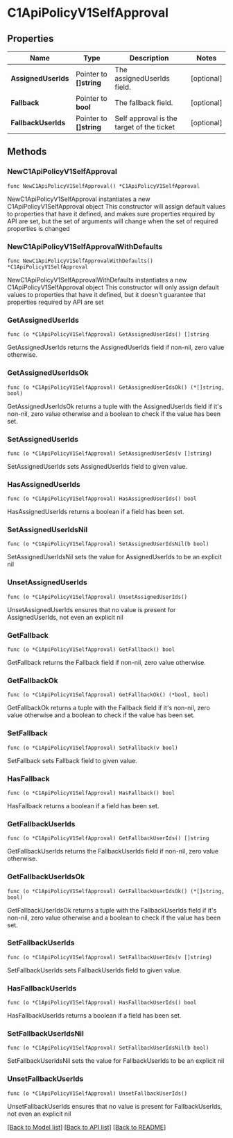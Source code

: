 # C1ApiPolicyV1SelfApproval

## Properties

Name | Type | Description | Notes
------------ | ------------- | ------------- | -------------
**AssignedUserIds** | Pointer to **[]string** | The assignedUserIds field. | [optional] 
**Fallback** | Pointer to **bool** | The fallback field. | [optional] 
**FallbackUserIds** | Pointer to **[]string** |  Self approval is the target of the ticket  | [optional] 

## Methods

### NewC1ApiPolicyV1SelfApproval

`func NewC1ApiPolicyV1SelfApproval() *C1ApiPolicyV1SelfApproval`

NewC1ApiPolicyV1SelfApproval instantiates a new C1ApiPolicyV1SelfApproval object
This constructor will assign default values to properties that have it defined,
and makes sure properties required by API are set, but the set of arguments
will change when the set of required properties is changed

### NewC1ApiPolicyV1SelfApprovalWithDefaults

`func NewC1ApiPolicyV1SelfApprovalWithDefaults() *C1ApiPolicyV1SelfApproval`

NewC1ApiPolicyV1SelfApprovalWithDefaults instantiates a new C1ApiPolicyV1SelfApproval object
This constructor will only assign default values to properties that have it defined,
but it doesn't guarantee that properties required by API are set

### GetAssignedUserIds

`func (o *C1ApiPolicyV1SelfApproval) GetAssignedUserIds() []string`

GetAssignedUserIds returns the AssignedUserIds field if non-nil, zero value otherwise.

### GetAssignedUserIdsOk

`func (o *C1ApiPolicyV1SelfApproval) GetAssignedUserIdsOk() (*[]string, bool)`

GetAssignedUserIdsOk returns a tuple with the AssignedUserIds field if it's non-nil, zero value otherwise
and a boolean to check if the value has been set.

### SetAssignedUserIds

`func (o *C1ApiPolicyV1SelfApproval) SetAssignedUserIds(v []string)`

SetAssignedUserIds sets AssignedUserIds field to given value.

### HasAssignedUserIds

`func (o *C1ApiPolicyV1SelfApproval) HasAssignedUserIds() bool`

HasAssignedUserIds returns a boolean if a field has been set.

### SetAssignedUserIdsNil

`func (o *C1ApiPolicyV1SelfApproval) SetAssignedUserIdsNil(b bool)`

 SetAssignedUserIdsNil sets the value for AssignedUserIds to be an explicit nil

### UnsetAssignedUserIds
`func (o *C1ApiPolicyV1SelfApproval) UnsetAssignedUserIds()`

UnsetAssignedUserIds ensures that no value is present for AssignedUserIds, not even an explicit nil
### GetFallback

`func (o *C1ApiPolicyV1SelfApproval) GetFallback() bool`

GetFallback returns the Fallback field if non-nil, zero value otherwise.

### GetFallbackOk

`func (o *C1ApiPolicyV1SelfApproval) GetFallbackOk() (*bool, bool)`

GetFallbackOk returns a tuple with the Fallback field if it's non-nil, zero value otherwise
and a boolean to check if the value has been set.

### SetFallback

`func (o *C1ApiPolicyV1SelfApproval) SetFallback(v bool)`

SetFallback sets Fallback field to given value.

### HasFallback

`func (o *C1ApiPolicyV1SelfApproval) HasFallback() bool`

HasFallback returns a boolean if a field has been set.

### GetFallbackUserIds

`func (o *C1ApiPolicyV1SelfApproval) GetFallbackUserIds() []string`

GetFallbackUserIds returns the FallbackUserIds field if non-nil, zero value otherwise.

### GetFallbackUserIdsOk

`func (o *C1ApiPolicyV1SelfApproval) GetFallbackUserIdsOk() (*[]string, bool)`

GetFallbackUserIdsOk returns a tuple with the FallbackUserIds field if it's non-nil, zero value otherwise
and a boolean to check if the value has been set.

### SetFallbackUserIds

`func (o *C1ApiPolicyV1SelfApproval) SetFallbackUserIds(v []string)`

SetFallbackUserIds sets FallbackUserIds field to given value.

### HasFallbackUserIds

`func (o *C1ApiPolicyV1SelfApproval) HasFallbackUserIds() bool`

HasFallbackUserIds returns a boolean if a field has been set.

### SetFallbackUserIdsNil

`func (o *C1ApiPolicyV1SelfApproval) SetFallbackUserIdsNil(b bool)`

 SetFallbackUserIdsNil sets the value for FallbackUserIds to be an explicit nil

### UnsetFallbackUserIds
`func (o *C1ApiPolicyV1SelfApproval) UnsetFallbackUserIds()`

UnsetFallbackUserIds ensures that no value is present for FallbackUserIds, not even an explicit nil

[[Back to Model list]](../README.md#documentation-for-models) [[Back to API list]](../README.md#documentation-for-api-endpoints) [[Back to README]](../README.md)


